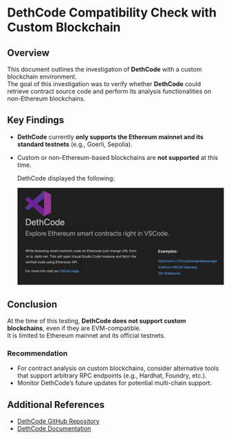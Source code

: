 # DethCode Compatibility Check with Custom Blockchain

## Overview

This document outlines the investigation of **DethCode** with a custom blockchain environment.  
The goal of this investigation was to verify whether **DethCode** could retrieve contract source code and perform its analysis functionalities on non-Ethereum blockchains.

## Key Findings

- **DethCode** currently **only supports the Ethereum mainnet and its standard testnets** (e.g., Goerli, Sepolia).
- Custom or non-Ethereum-based blockchains are **not supported** at this time.

    DethCode displayed the following:

   ![Dethcode Screenshot](./connection-error.png)


## Conclusion

At the time of this testing, **DethCode does not support custom blockchains**, even if they are EVM-compatible.  
It is limited to Ethereum mainnet and its official testnets.

### Recommendation

- For contract analysis on custom blockchains, consider alternative tools that support arbitrary RPC endpoints (e.g., Hardhat, Foundry, etc.).
- Monitor DethCode’s future updates for potential multi-chain support.

## Additional References

- [DethCode GitHub Repository](https://github.com/dethcrypto/dethcode)
- [DethCode Documentation](https://github.com/dethcrypto/dethcode/blob/main/README.md)

